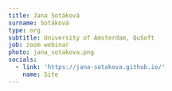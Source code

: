 ```yaml
---
title: Jana Sotáková
surname: Sotáková
type: org
subtitle: University of Amsterdam, QuSoft
job: zoom webinar
photo: jana_sotakova.png
socials:
  - link: 'https://jana-sotakova.github.io/'
    name: Site
---
```

